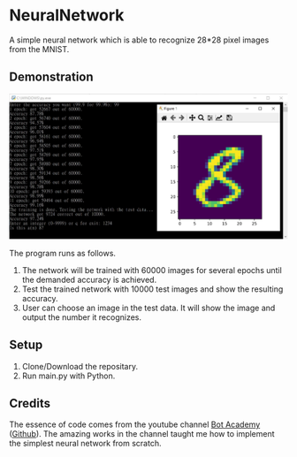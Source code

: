 # NeuralNetwork
A simple neural network which is able to recognize 28*28 pixel images from the MNIST.

## Demonstration
![demo](readme/demo.jpg)

The program runs as follows.
1. The network will be trained with 60000 images for several epochs until the demanded accuracy is achieved.
2. Test the trained network with 10000 test images and show the resulting accuracy.
3. User can choose an image in the test data. It will show the image and output the number it recognizes.

## Setup
1. Clone/Download the repositary.
2. Run main.py with Python.

## Credits
The essence of code comes from the youtube channel [Bot Academy](https://www.youtube.com/c/BotAcademyYT) ([Github](https://github.com/Bot-Academy)).
The amazing works in the channel taught me how to implement the simplest neural network from scratch.
